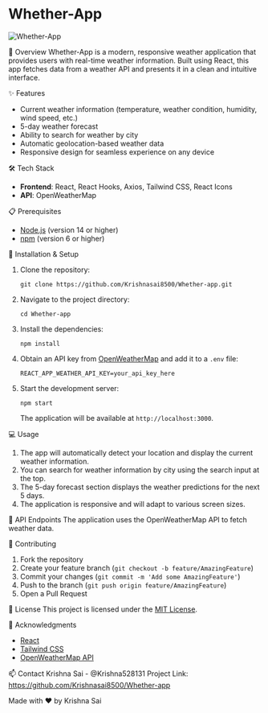 # Whether-App

![Whether-App](https://i.imgur.com/VxhOSH5.png)

🎯 Overview
Whether-App is a modern, responsive weather application that provides users with real-time weather information. Built using React, this app fetches data from a weather API and presents it in a clean and intuitive interface.

✨ Features
- Current weather information (temperature, weather condition, humidity, wind speed, etc.)
- 5-day weather forecast
- Ability to search for weather by city
- Automatic geolocation-based weather data
- Responsive design for seamless experience on any device

🛠️ Tech Stack
- **Frontend**: React, React Hooks, Axios, Tailwind CSS, React Icons
- **API**: OpenWeatherMap

📋 Prerequisites
- [Node.js](https://nodejs.org/) (version 14 or higher)
- [npm](https://www.npmjs.com/) (version 6 or higher)

🚀 Installation & Setup
1. Clone the repository:
   ```
   git clone https://github.com/Krishnasai8500/Whether-app.git
   ```
2. Navigate to the project directory:
   ```
   cd Whether-app
   ```
3. Install the dependencies:
   ```
   npm install
   ```
4. Obtain an API key from [OpenWeatherMap](https://openweathermap.org/) and add it to a `.env` file:
   ```
   REACT_APP_WEATHER_API_KEY=your_api_key_here
   ```
5. Start the development server:
   ```
   npm start
   ```
   The application will be available at `http://localhost:3000`.



💻 Usage
1. The app will automatically detect your location and display the current weather information.
2. You can search for weather information by city using the search input at the top.
3. The 5-day forecast section displays the weather predictions for the next 5 days.
4. The application is responsive and will adapt to various screen sizes.

🔧 API Endpoints
The application uses the OpenWeatherMap API to fetch weather data.

🤝 Contributing
1. Fork the repository
2. Create your feature branch (`git checkout -b feature/AmazingFeature`)
3. Commit your changes (`git commit -m 'Add some AmazingFeature'`)
4. Push to the branch (`git push origin feature/AmazingFeature`)
5. Open a Pull Request

📄 License
This project is licensed under the [MIT License](LICENSE).

🙌 Acknowledgments
- [React](https://reactjs.org/)
- [Tailwind CSS](https://tailwindcss.com/)
- [OpenWeatherMap API](https://openweathermap.org/)

📫 Contact
Krishna Sai - @Krishna528131
Project Link: https://github.com/Krishnasai8500/Whether-app

Made with ❤️ by Krishna Sai
